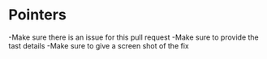 # Pointers

-Make sure there is an issue for this pull request
-Make sure to provide the tast details
-Make sure to give a screen shot of the fix
